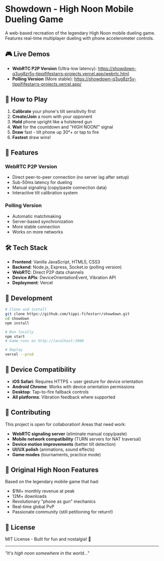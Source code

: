 # Showdown - High Noon Mobile Dueling Game

A web-based recreation of the legendary High Noon mobile dueling game. Features real-time multiplayer dueling with phone accelerometer controls.

## 🎮 Live Demos

- **WebRTC P2P Version** (Ultra-low latency): https://showdown-q3ug8zr5y-tippififestarrs-projects.vercel.app/webrtc.html
- **Polling Version** (More stable): https://showdown-q3ug8zr5y-tippififestarrs-projects.vercel.app/

## 🤠 How to Play

1. **Calibrate** your phone's tilt sensitivity first
2. **Create/Join** a room with your opponent  
3. **Hold** phone upright like a holstered gun
4. **Wait** for the countdown and "HIGH NOON!" signal
5. **Draw** fast - tilt phone up 30°+ or tap to fire
6. **Fastest** draw wins!

## 🚀 Features

### WebRTC P2P Version
- Direct peer-to-peer connection (no server lag after setup)
- Sub-50ms latency for dueling
- Manual signaling (copy/paste connection data)
- Interactive tilt calibration system

### Polling Version  
- Automatic matchmaking
- Server-based synchronization
- More stable connection
- Works on more networks

## 🛠️ Tech Stack

- **Frontend**: Vanilla JavaScript, HTML5, CSS3
- **Backend**: Node.js, Express, Socket.io (polling version)
- **WebRTC**: Direct P2P data channels
- **Device APIs**: DeviceOrientationEvent, Vibration API
- **Deployment**: Vercel

## 🔧 Development

```bash
# Clone and install
git clone https://github.com/tippi-fifestarr/showdown.git
cd showdown
npm install

# Run locally
npm start
# Game runs on http://localhost:3000

# Deploy
vercel --prod
```

## 📱 Device Compatibility

- **iOS Safari**: Requires HTTPS + user gesture for device orientation
- **Android Chrome**: Works with device orientation permissions
- **Desktop**: Tap-to-fire fallback controls
- **All platforms**: Vibration feedback where supported

## 🤝 Contributing

This project is open for collaboration! Areas that need work:

- **WebRTC signaling server** (eliminate manual copy/paste)
- **Mobile network compatibility** (TURN servers for NAT traversal)
- **Device motion improvements** (better tilt detection)
- **UI/UX polish** (animations, sound effects)
- **Game modes** (tournaments, practice mode)

## 🎯 Original High Noon Features

Based on the legendary mobile game that had:
- $1M+ monthly revenue at peak
- 12M+ downloads
- Revolutionary "phone as gun" mechanics
- Real-time global PvP
- Passionate community (still petitioning for return!)

## 📄 License

MIT License - Built for fun and nostalgia! 🤠

---

*"It's high noon somewhere in the world..."*